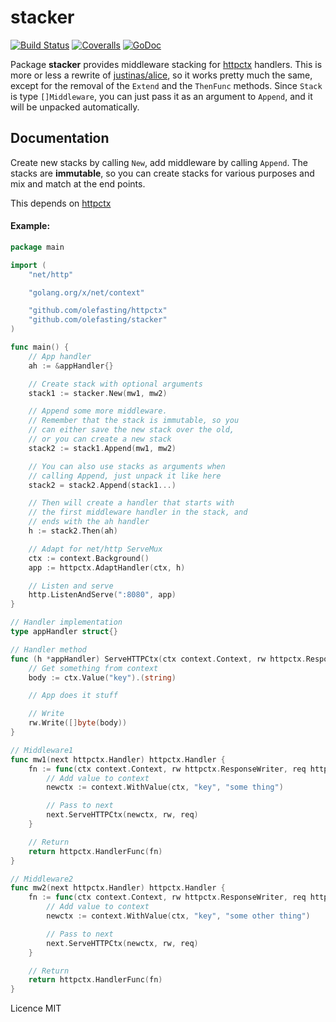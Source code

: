 # stacker

[![Build Status](https://drone.io/github.com/olefasting/stacker/status.png)](https://drone.io/github.com/olefasting/stacker/latest)
[![Coveralls](https://coveralls.io/repos/github/olefasting/stacker/badge.svg?branch=master)](https://coveralls.io/github/olefasting/stacker?branch=master)
[![GoDoc](https://godoc.org/github.com/olefasting/stacker?status.svg)](https://godoc.org/github.com/olefasting/stacker)

Package **stacker** provides middleware stacking for [httpctx](http://github.com/olefasting/httpctx) handlers.
This is more or less a rewrite of [justinas/alice](https://github.com/justinas/alice), so it works pretty much the same, except for the removal of the `Extend` and the `ThenFunc` methods.
Since `Stack` is type `[]Middleware`, you can just pass it as an argument to `Append`, and it will be unpacked automatically.

## Documentation

Create new stacks by calling `New`, add middleware by calling `Append`. The stacks are **immutable**, so you can create stacks for various purposes and mix and match at the end points.

This depends on [httpctx](http://github.com/olefasting/httpctx)

#### Example:

```go
package main

import (
	"net/http"

	"golang.org/x/net/context"

	"github.com/olefasting/httpctx"
	"github.com/olefasting/stacker"
)

func main() {
	// App handler
	ah := &appHandler{}

	// Create stack with optional arguments
	stack1 := stacker.New(mw1, mw2)

	// Append some more middleware.
	// Remember that the stack is immutable, so you
	// can either save the new stack over the old,
	// or you can create a new stack
	stack2 := stack1.Append(mw1, mw2)

	// You can also use stacks as arguments when
	// calling Append, just unpack it like here
	stack2 = stack2.Append(stack1...)

	// Then will create a handler that starts with
	// the first middleware handler in the stack, and
	// ends with the ah handler
	h := stack2.Then(ah)

	// Adapt for net/http ServeMux
	ctx := context.Background()
	app := httpctx.AdaptHandler(ctx, h)

	// Listen and serve
	http.ListenAndServe(":8080", app)
}

// Handler implementation
type appHandler struct{}

// Handler method
func (h *appHandler) ServeHTTPCtx(ctx context.Context, rw httpctx.ResponseWriter, req httpctx.Request) {
	// Get something from context
	body := ctx.Value("key").(string)

	// App does it stuff

	// Write
	rw.Write([]byte(body))
}

// Middleware1
func mw1(next httpctx.Handler) httpctx.Handler {
	fn := func(ctx context.Context, rw httpctx.ResponseWriter, req httpctx.Request) {
		// Add value to context
		newctx := context.WithValue(ctx, "key", "some thing")

		// Pass to next
		next.ServeHTTPCtx(newctx, rw, req)
	}

	// Return
	return httpctx.HandlerFunc(fn)
}

// Middleware2
func mw2(next httpctx.Handler) httpctx.Handler {
	fn := func(ctx context.Context, rw httpctx.ResponseWriter, req httpctx.Request) {
		// Add value to context
		newctx := context.WithValue(ctx, "key", "some other thing")

		// Pass to next
		next.ServeHTTPCtx(newctx, rw, req)
	}

	// Return
	return httpctx.HandlerFunc(fn)
}
```

Licence MIT
